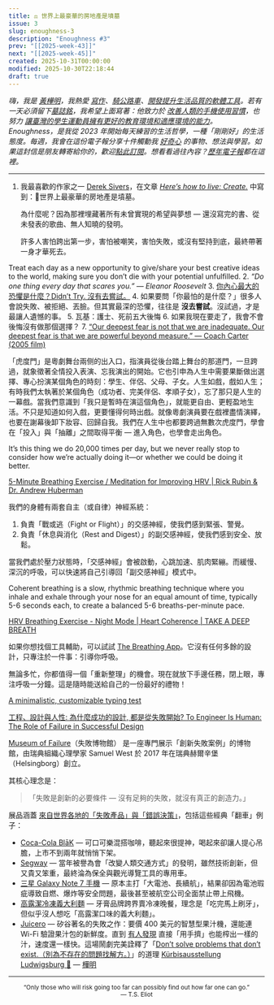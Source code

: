 ```yaml
---
title: ⚖️ 世界上最豪華的房地產是墳墓
issue: 3
slug: enoughness-3
description: "Enoughness #3"
prev: "[[2025-week-43]]"
next: "[[2025-week-45]]"
created: 2025-10-31T00:00:00
modified: 2025-10-30T22:18:44
draft: true
---
```


<!-- SELF-INTRO-START -->
_嗨，我是 [黃樺明](https://huami.ng)，我熱愛 [寫作](https://huami.ng/writing)、[騎公路車](https://www.strava.com/athletes/huaminghuang)、[開發提升生活品質的軟體工具](https://github.com/huaminghuangtw)。若有一天必須留下[墓誌銘](https://huami.ng/2025/7/15/live-each-day-as-if-it-were-your-last)，我希望上面寫著：他致力於 [改善人類的手機使用習慣](https://shortcutomation.com)，也努力 [讓臺灣的學生運動員擁有更好的教育環境和適應環境的能力](https://adaptx.tw)。Enoughness，是我從 2023 年開始每天練習的生活哲學，一種「剛剛好」的生活態度。每週，我會在這份電子報分享十件觸動我 [好奇心](https://huami.ng/weekly-mindware-update) 的事物、想法與學習。如果這封信是朋友轉寄給你的，歡迎[點此訂閱](https://huami.ng/newsletter)。想看看過往內容？[歷年電子報](https://huami.ng/enoughness)都在這裡。_
<!-- SELF-INTRO-END -->

---

1. 我最喜歡的作家之一 [Derek Sivers](https://www.google.com/search?q=Derek+Sivers)，在文章 _[Here’s how to live: Create.](https://sive.rs/htl23)_ 中寫到：🤺世界上最豪華的房地產是墳墓。

	為什麼呢？因為那裡埋藏著所有未曾實現的希望與夢想 — 還沒寫完的書、從未發表的歌曲、無人知曉的發明。

	許多人害怕跨出第一步，害怕被嘲笑，害怕失敗，或沒有堅持到底，最終帶著一身才華死去。

Treat each day as a new opportunity to give/share your best creative ideas to the world, making sure you don’t die with your potential unfulfilled.
2. _“Do one thing every day that scares you.” — Eleanor Roosevelt_
3. [你內心最大的恐懼是什麼？Didn’t Try. 沒有去嘗試。](https://www.youtube.com/watch?v=eIjruwuY8XQ&1h30m56s)
4. 如果要問「你最怕的是什麼？」很多人會說失敗、被拒絕、丟臉。但其實最深的恐懼，往往是 **沒去嘗試**。沒試過，才是最讓人遺憾的事。
5. 瓦基：護士、死前五大後悔
6. 如果我現在要走了，我會不會後悔沒有做那個選擇？
7. [“Our deepest fear is not that we are inadequate. Our deepest fear is that we are powerful beyond measure.” — Coach Carter (2005 film)](https://youtu.be/2_fDhqRk_Ro)

「虎度門」是粵劇舞台兩侧的出入口，指演員從後台踏上舞台的那道門，一旦跨過，就象徵著全情投入表演、忘我演出的開始。它也引申為人生中需要果斷做出選擇、專心扮演某個角色的時刻：學生、伴侶、父母、子女。人生如戲，戲如人生；有時我們太執著於某個角色（成功者、完美伴侶、孝順子女），忘了那只是人生的一幕戲。當我們意識到「我只是暫時在演這個角色」，就能更自由、更輕盈地生活。不只是知道如何入戲，更要懂得何時出戲。就像粵劇演員要在戲裡盡情演繹，也要在謝幕後卸下妝容、回歸自我。我們在人生中也都要跨過無數次虎度門，學會在「投入」與「抽離」之間取得平衡 — 進入角色，也學會走出角色。

It’s this thing we do 20,000 times per day, but we never really stop to consider how we’re actually doing it—or whether we could be doing it better.

[5-Minute Breathing Exercise / Meditation for Improving HRV | Rick Rubin & Dr. Andrew Huberman](https://youtu.be/Vi0_7idqcFI)

我們的身體有兩套自主（或自律）神經系統：

1. 負責「戰或逃（Fight or Flight）」的交感神經，使我們感到緊張、警覺。
2. 負責「休息與消化（Rest and Digest）」的副交感神經，使我們感到安全、放鬆。

當我們處於壓力狀態時，「交感神經」會被啟動，心跳加速、肌肉緊繃。而緩慢、深沉的呼吸，可以快速將自己引導回「副交感神經」模式中。

Coherent breathing is a slow, rhythmic breathing technique where you inhale and exhale through your nose for an equal amount of time, typically 5-6 seconds each, to create a balanced 5-6 breaths-per-minute pace.

[HRV Breathing Exercise - Night Mode | Heart Coherence | TAKE A DEEP BREATH](https://youtu.be/8343-jcXj5k)

如果你想找個工具輔助，可以試試 [The Breathing App](https://www.thebreathing.app/)。它沒有任何多餘的設計，只專注於一件事：引導你呼吸。

無論多忙，你都值得一個「重新整理」的機會。現在就放下手邊任務，閉上眼，專注呼吸一分鐘。這是隨時能送給自己的一份最好的禮物！

[A minimalistic, customizable typing test](https://monkeytype.com/)

[工程、設計與人性: 為什麼成功的設計, 都是從失敗開始? To Engineer Is Human: The Role of Failure in Successful Design](https://www.eslite.com/product/1001126122334165?srsltid=AfmBOopCe-SugNkCOumVlIBM3zY0AjX6Spa036vSYXwq23Eo5C_XhqrO)

[Museum of Failure](https://museumoffailure.com)（失敗博物館） 是一座專門展示「創新失敗案例」的博物館，由瑞典組織心理學家 Samuel West 於 2017 年在瑞典赫爾辛堡（Helsingborg）創立。

其核心理念是：

> 「失敗是創新的必要條件 — 沒有足夠的失敗，就沒有真正的創造力。」

展品涵蓋 [來自世界各地的「失敗產品」與「錯誤決策」](https://museumoffailure.com/#explore)，包括這些經典「翻車」例子：

* [Coca-Cola BlāK](https://en.wikipedia.org/wiki/Coca-Cola_Bl%C4%81K) — 可口可樂混搭咖啡，聽起來很提神，喝起來卻讓人提心吊膽，上市不到兩年就悄悄下架。
* [Segway](https://zh.wikipedia.org/wiki/%E8%B3%BD%E6%A0%BC%E5%A8%81) — 當年被譽為會「改變人類交通方式」的發明，雖然技術創新，但又貴又笨重，最終淪為保全與觀光導覽工具的專用車。
* [三星 Galaxy Note 7 手機](https://zh.wikipedia.org/zh-tw/%E4%B8%89%E6%98%9FGalaxy_Note_7) — 原本主打「大電池、長續航」，結果卻因為電池瑕疵導致自燃、爆炸等安全問題，最後甚至被航空公司全面禁止帶上飛機。
* [高露潔冷凍義大利麵](https://museumoffailure.com/exhibition/colgate-kitchen-entrees) — 牙膏品牌跨界賣冷凍晚餐，理念是「吃完馬上刷牙」，但似乎沒人想吃「高露潔口味的義大利麵」。
* [Juicero](https://www.google.com/search?q=Juicero) — 矽谷著名的失敗之作：要價 400 美元的智慧型果汁機，還能連 Wi-Fi 驗證果汁包的新鮮度。直到 [有人發現](https://www.youtube.com/watch?v=5lutHF5HhVA) 直接「用手擠」也能榨出一樣的汁，速度還一樣快。這場鬧劇完美詮釋了「[Don’t solve problems that don’t exist.（別為不存在的問題找解方。）](https://www.inc.com/jeff-haden/elon-musks-algorithm-a-5-step-process-to-dramatically-improve-nearly-everything-is-both-simple-brilliant.html)」的道理
[Kürbisausstellung Ludwigsburg 🎃](https://www.strava.com/activities/8043908040)
— [樺明](https://huami.ng/2025/10/26/enoughness-3)

---

<p align="center">
<sub>
“Only those who will risk going too far can possibly find out how far one can go.”
<br>
— T.S. Eliot
</sub>
</p>